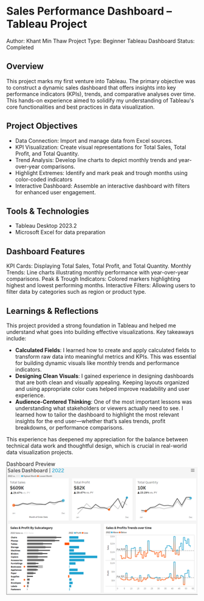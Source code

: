 # Sales Performance Dashboard – Tableau Project
Author: Khant Min Thaw
Project Type: Beginner Tableau Dashboard
Status: Completed


## Overview
This project marks my first venture into Tableau. The primary objective was to construct a dynamic sales dashboard that offers insights into key performance indicators (KPIs), trends, and comparative analyses over time. This hands-on experience aimed to solidify my understanding of Tableau's core functionalities and best practices in data visualization.

## Project Objectives
- Data Connection: Import and manage data from Excel sources.
- KPI Visualization: Create visual representations for Total Sales, Total Profit, and Total Quantity.
- Trend Analysis: Develop line charts to depict monthly trends and year-over-year comparisons.
- Highlight Extremes: Identify and mark peak and trough months using color-coded indicators 
- Interactive Dashboard: Assemble an interactive dashboard with filters for enhanced user engagement.

## Tools & Technologies
- Tableau Desktop 2023.2
- Microsoft Excel for data preparation

## Dashboard Features
KPI Cards: Displaying Total Sales, Total Profit, and Total Quantity.
Monthly Trends: Line charts illustrating monthly performance with year-over-year comparisons.
Peak & Trough Indicators: Colored markers highlighting highest and lowest performing months.
Interactive Filters: Allowing users to filter data by categories such as region or product type.

## Learnings & Reflections
This project provided a strong foundation in Tableau and helped me understand what goes into building effective visualizations. Key takeaways include:

- **Calculated Fields**: I learned how to create and apply calculated fields to transform raw data into meaningful metrics and KPIs. This was essential for building dynamic visuals like monthly trends and performance indicators.
- **Designing Clean Visuals**: I gained experience in designing dashboards that are both clean and visually appealing. Keeping layouts organized and using appropriate color cues helped improve readability and user experience.
- **Audience-Centered Thinking**: One of the most important lessons was understanding what stakeholders or viewers actually need to see. I learned how to tailor the dashboard to highlight the most relevant insights for the end user—whether that’s sales trends, profit breakdowns, or performance comparisons.

This experience has deepened my appreciation for the balance between technical data work and thoughtful design, which is crucial in real-world data visualization projects.



 Dashboard Preview
![Dashboard](images/dashboard.png)
